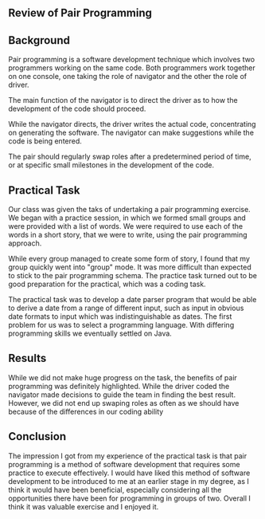 Review of Pair Programming 
---------------------------

Background
-----------

Pair programming is a software development technique which involves two programmers working on the same code. Both programmers work together on one console, one taking the role of navigator and the other the role of driver.

The main function of the navigator is to direct the driver as to how the development of the code should proceed. 

While the navigator directs, the driver writes the actual code, concentrating on generating the software. The navigator can make suggestions while the code is being entered.

The pair should regularly swap roles after a predetermined period of time, or at specific small milestones in the development of the code.

Practical Task
---------------

Our class was given the taks of undertaking a pair programming exercise. We began with a practice session, in which we formed small groups and were provided with a list
of words. We were required to use each of the words in a short story, that we were to write, using the pair programming approach. 

While every group managed to create some form of story, I found that my group quickly went into "group" mode. It was more difficult than expected to stick to the pair programming schema. The practice task turned out to be good preparation for the practical, which was a coding task.

The practical task was to develop a date parser program that would be able to derive a date from a range of different input, such as input in obvious date formats to input which was indistinguishable as dates. The first problem for us was to select a programming language. With differing programming skills we eventually settled on Java.

Results
--------

While we did not make huge progress on the task, the benefits of pair programming was definitely highlighted. While the driver coded the navigator made decisions to guide the team in finding the best result. However, we did not end up swaping roles as often as we should have because of the differences in our coding ability 

Conclusion
-----------
The impression I got from my experience of the practical task is that pair programming is a method of software development that requires some practice to execute effectively. I would have liked this method of software development to be introduced to me at an earlier stage in my degree, as I think it would have been beneficial, especially considering all the opportunities there have been for programming in groups of two. Overall I think it was valuable exercise and I enjoyed it.

